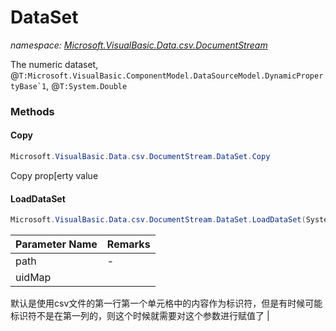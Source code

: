 ﻿# DataSet
_namespace: [Microsoft.VisualBasic.Data.csv.DocumentStream](./index.md)_

The numeric dataset, @``T:Microsoft.VisualBasic.ComponentModel.DataSourceModel.DynamicPropertyBase`1``, @``T:System.Double``



### Methods

#### Copy
```csharp
Microsoft.VisualBasic.Data.csv.DocumentStream.DataSet.Copy
```
Copy prop[erty value

#### LoadDataSet
```csharp
Microsoft.VisualBasic.Data.csv.DocumentStream.DataSet.LoadDataSet(System.String,System.String)
```


|Parameter Name|Remarks|
|--------------|-------|
|path|-|
|uidMap|
 默认是使用csv文件的第一行第一个单元格中的内容作为标识符，但是有时候可能标识符不是在第一列的，则这个时候就需要对这个参数进行赋值了
 |



